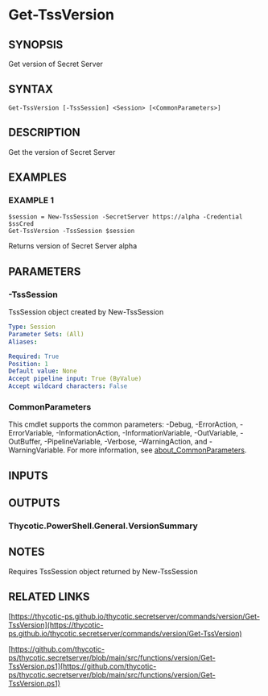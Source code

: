 # Get-TssVersion

## SYNOPSIS
Get version of Secret Server

## SYNTAX

```
Get-TssVersion [-TssSession] <Session> [<CommonParameters>]
```

## DESCRIPTION
Get the version of Secret Server

## EXAMPLES

### EXAMPLE 1
```
$session = New-TssSession -SecretServer https://alpha -Credential $ssCred
Get-TssVersion -TssSession $session
```

Returns version of Secret Server alpha

## PARAMETERS

### -TssSession
TssSession object created by New-TssSession

```yaml
Type: Session
Parameter Sets: (All)
Aliases:

Required: True
Position: 1
Default value: None
Accept pipeline input: True (ByValue)
Accept wildcard characters: False
```

### CommonParameters
This cmdlet supports the common parameters: -Debug, -ErrorAction, -ErrorVariable, -InformationAction, -InformationVariable, -OutVariable, -OutBuffer, -PipelineVariable, -Verbose, -WarningAction, and -WarningVariable. For more information, see [about_CommonParameters](http://go.microsoft.com/fwlink/?LinkID=113216).

## INPUTS

## OUTPUTS

### Thycotic.PowerShell.General.VersionSummary
## NOTES
Requires TssSession object returned by New-TssSession

## RELATED LINKS

[https://thycotic-ps.github.io/thycotic.secretserver/commands/version/Get-TssVersion](https://thycotic-ps.github.io/thycotic.secretserver/commands/version/Get-TssVersion)

[https://github.com/thycotic-ps/thycotic.secretserver/blob/main/src/functions/version/Get-TssVersion.ps1](https://github.com/thycotic-ps/thycotic.secretserver/blob/main/src/functions/version/Get-TssVersion.ps1)

